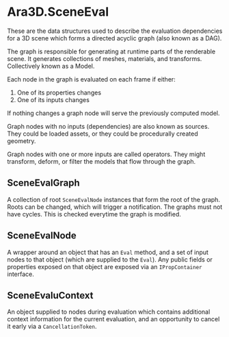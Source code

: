 # Ara3D.SceneEval

These are the data structures used to describe the evaluation dependencies for a 3D scene
which forms a directed acyclic graph (also known as a DAG). 

The graph is responsible for generating at runtime parts of the renderable scene. 
It generates collections of meshes, materials, and transforms. Collectively known as a Model.

Each node in the graph is evaluated on each frame if either:
1. One of its properties changes
2. One of its inputs changes 

If nothing changes a graph node will serve the previously computed model.

Graph nodes with no inputs (dependencies) are also known as sources.
They could be loaded assets, or they could be procedurally created geometry. 

Graph nodes with one or more inputs are called operators. They might transform, 
deform, or filter the models that flow through the graph. 

## SceneEvalGraph

A collection of root `SceneEvalNode` instances that form the root of the graph.
Roots can be changed, which will trigger a notification.
The graphs must not have cycles. This is checked everytime the graph is modified.

## SceneEvalNode

A wrapper around an object that has an `Eval` method, and a set of input 
nodes to that object (which are supplied to the `Eval`). Any public fields
or properties exposed on that object are exposed via an `IPropContainer` interface. 


## SceneEvaluContext

An object supplied to nodes during evaluation which contains additional context 
information for the current evaluation, and an opportunity to cancel it early via
a `CancellationToken`.